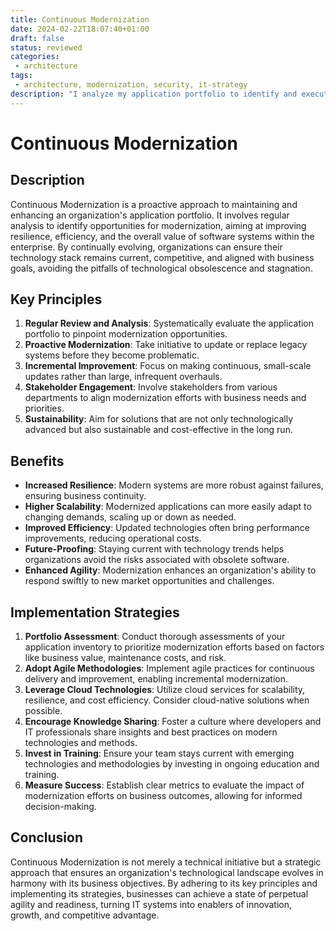 ```yaml
---
title: Continuous Modernization
date: 2024-02-22T18:07:40+01:00
draft: false
status: reviewed
categories: 
 - architecture
tags: 
 - architecture, modernization, security, it-strategy
description: "I analyze my application portfolio to identify and execute modernization opportunities on a regular basis."
---
```


# Continuous Modernization

## Description

Continuous Modernization is a proactive approach to maintaining and enhancing an organization's application portfolio. It involves regular analysis to identify opportunities for modernization, aiming at improving resilience, efficiency, and the overall value of software systems within the enterprise. By continually evolving, organizations can ensure their technology stack remains current, competitive, and aligned with business goals, avoiding the pitfalls of technological obsolescence and stagnation.

## Key Principles

1. **Regular Review and Analysis**: Systematically evaluate the application portfolio to pinpoint modernization opportunities.
2. **Proactive Modernization**: Take initiative to update or replace legacy systems before they become problematic.
3. **Incremental Improvement**: Focus on making continuous, small-scale updates rather than large, infrequent overhauls.
4. **Stakeholder Engagement**: Involve stakeholders from various departments to align modernization efforts with business needs and priorities.
5. **Sustainability**: Aim for solutions that are not only technologically advanced but also sustainable and cost-effective in the long run.

## Benefits

- **Increased Resilience**: Modern systems are more robust against failures, ensuring business continuity.
- **Higher Scalability**: Modernized applications can more easily adapt to changing demands, scaling up or down as needed.
- **Improved Efficiency**: Updated technologies often bring performance improvements, reducing operational costs.
- **Future-Proofing**: Staying current with technology trends helps organizations avoid the risks associated with obsolete software.
- **Enhanced Agility**: Modernization enhances an organization's ability to respond swiftly to new market opportunities and challenges.

## Implementation Strategies

1. **Portfolio Assessment**: Conduct thorough assessments of your application inventory to prioritize modernization efforts based on factors like business value, maintenance costs, and risk.
2. **Adopt Agile Methodologies**: Implement agile practices for continuous delivery and improvement, enabling incremental modernization.
3. **Leverage Cloud Technologies**: Utilize cloud services for scalability, resilience, and cost efficiency. Consider cloud-native solutions when possible.
4. **Encourage Knowledge Sharing**: Foster a culture where developers and IT professionals share insights and best practices on modern technologies and methods.
5. **Invest in Training**: Ensure your team stays current with emerging technologies and methodologies by investing in ongoing education and training.
6. **Measure Success**: Establish clear metrics to evaluate the impact of modernization efforts on business outcomes, allowing for informed decision-making.

## Conclusion

Continuous Modernization is not merely a technical initiative but a strategic approach that ensures an organization's technological landscape evolves in harmony with its business objectives. By adhering to its key principles and implementing its strategies, businesses can achieve a state of perpetual agility and readiness, turning IT systems into enablers of innovation, growth, and competitive advantage.
